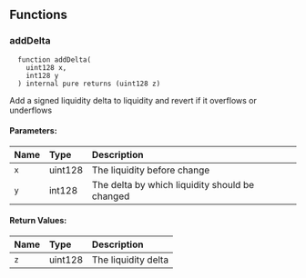 


## Functions
### addDelta
```solidity
  function addDelta(
    uint128 x,
    int128 y
  ) internal pure returns (uint128 z)
```
Add a signed liquidity delta to liquidity and revert if it overflows or underflows


#### Parameters:
| Name | Type | Description                                                          |
| :--- | :--- | :------------------------------------------------------------------- |
|`x` | uint128 | The liquidity before change
|`y` | int128 | The delta by which liquidity should be changed

#### Return Values:
| Name                           | Type          | Description                                                                  |
| :----------------------------- | :------------ | :--------------------------------------------------------------------------- |
|`z`| uint128 | The liquidity delta
